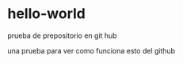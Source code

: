 # hello-world
prueba de prepositorio en git hub 


una prueba para ver como funciona esto del github
